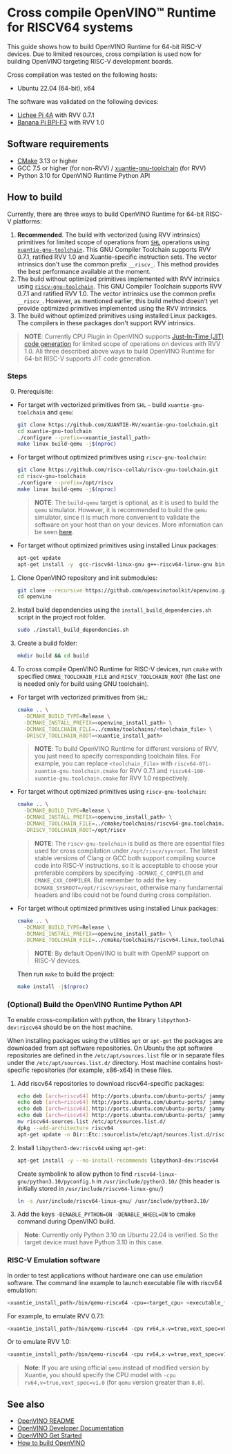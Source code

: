 # Cross compile OpenVINO™ Runtime for RISCV64 systems
This guide shows how to build OpenVINO Runtime for 64-bit RISC-V devices. Due to limited resources, cross compilation is used now for building OpenVINO targeting RISC-V development boards.

Cross compilation was tested on the following hosts:
- Ubuntu 22.04 (64-bit), x64

The software was validated on the following devices:
- [Lichee Pi 4A](https://wiki.sipeed.com/hardware/en/lichee/th1520/lp4a.html) with RVV 0.7.1
- [Banana Pi BPI-F3](https://www.banana-pi.org/en/banana-pi-sbcs/175.html) with RVV 1.0


## Software requirements

- [CMake](https://cmake.org/download/) 3.13 or higher
- GCC 7.5 or higher (for non-RVV) / [xuantie-gnu-toolchain](https://github.com/XUANTIE-RV/xuantie-gnu-toolchain) (for RVV)
- Python 3.10 for OpenVINO Runtime Python API

## How to build
Currently, there are three ways to build OpenVINO Runtime for 64-bit RISC-V platforms:

1. **Recommended**. The build with vectorized (using RVV intrinsics) primitives for limited scope of operations from [`SHL`](https://github.com/XUANTIE-RV/csi-nn2) operations using [`xuantie-gnu-toolchain`](https://github.com/XUANTIE-RV/).
This GNU Compiler Toolchain supports RVV 0.7.1, ratified RVV 1.0 and Xuantie-specific instruction sets.
The vector intrinsics don't use the common prefix `__riscv_`.
This method provides the best performance available at the moment.
2. The build without optimized primitives implemented with RVV intrinsics using [`riscv-gnu-toolchain`](https://github.com/riscv-collab/riscv-gnu-toolchain.git). This GNU Compiler Toolchain supports RVV 0.7.1 and ratified RVV 1.0. The vector intrinsics use the common prefix `__riscv_`. However, as mentioned earlier, this build method doesn't yet provide optimized primitives implemented using the RVV intrinsics.
3. The build without optimized primitives using installed Linux packages. The compilers in these packages don't support RVV intrinsics.

> **NOTE**: Currently CPU Plugin in OpenVINO supports [Just-In-Time (JIT) code generation](https://github.com/openvinotoolkit/openvino/blob/master/src/plugins/intel_cpu/src/emitters/README.md) for limited scope of operations on devices with RVV 1.0.
  All three described above ways to build OpenVINO Runtime for 64-bit RISC-V supports JIT code generation.

### Steps

0. Prerequisite:
- For target with vectorized primitives from `SHL` - build `xuantie-gnu-toolchain` and `qemu`:
   ```sh
   git clone https://github.com/XUANTIE-RV/xuantie-gnu-toolchain.git
   cd xuantie-gnu-toolchain
   ./configure --prefix=<xuantie_install_path>
   make linux build-qemu -j$(nproc)
   ```
- For target without optimized primitives using `riscv-gnu-toolchain`:
   ```sh
   git clone https://github.com/riscv-collab/riscv-gnu-toolchain.git
   cd riscv-gnu-toolchain
   ./configure --prefix=/opt/riscv
   make linux build-qemu -j$(nproc)
   ```
   > **NOTE**: The `build-qemu` target is optional, as it is used to build the `qemu` simulator. However, it is recommended to build the `qemu` simulator, since it is much more convenient to validate the software on your host than on your devices. More information can be seen [here](https://github.com/riscv-collab/riscv-gnu-toolchain).
- For target without optimized primitives using installed Linux packages:
   ```sh
   apt-get update
   apt-get install -y  gcc-riscv64-linux-gnu g++-riscv64-linux-gnu binutils-riscv64-linux-gnu
   ```

1. Clone OpenVINO repository and init submodules:
   ```sh
   git clone --recursive https://github.com/openvinotoolkit/openvino.git
   cd openvino
   ```

2. Install build dependencies using the `install_build_dependencies.sh` script in the
   project root folder.
   ```sh
   sudo ./install_build_dependencies.sh
   ```

3. Create a build folder:
   ```sh
   mkdir build && cd build
   ``` 

4. To cross compile OpenVINO Runtime for RISC-V devices, run `cmake` with specified `CMAKE_TOOLCHAIN_FILE` and `RISCV_TOOLCHAIN_ROOT` (the last one is needed only for build using GNU toolchain).
- For target with vectorized primitives from `SHL`:
   ```sh
   cmake .. \
     -DCMAKE_BUILD_TYPE=Release \
     -DCMAKE_INSTALL_PREFIX=<openvino_install_path> \
     -DCMAKE_TOOLCHAIN_FILE=../cmake/toolchains/<toolchain_file> \
     -DRISCV_TOOLCHAIN_ROOT=<xuantie_install_path>
   ```
   > **NOTE**: To build OpenVINO Runtime for different versions of RVV, you just need to specify corresponding toolchain files. For example, you can replace `<toolchain_file>` with `riscv64-071-xuantie-gnu.toolchain.cmake` for RVV 0.7.1 and `riscv64-100-xuantie-gnu.toolchain.cmake` for RVV 1.0 respectively.
- For target without optimized primitives using `riscv-gnu-toolchain`:
   ```sh
   cmake .. \
     -DCMAKE_BUILD_TYPE=Release \
     -DCMAKE_INSTALL_PREFIX=<openvino_install_path> \
     -DCMAKE_TOOLCHAIN_FILE=../cmake/toolchains/riscv64-gnu.toolchain.cmake \
     -DRISCV_TOOLCHAIN_ROOT=/opt/riscv
   ```
   > **NOTE**: The `riscv-gnu-toolchain` is build as there are essential files used for cross compilation under `/opt/riscv/sysroot`. The latest stable versions of Clang or GCC both support compiling source code into RISC-V instructions, so it is acceptable to choose your preferable compilers by specifying `-DCMAKE_C_COMPILER` and `CMAKE_CXX_COMPILER`. But remember to add the key `-DCMAKE_SYSROOT=/opt/riscv/sysroot`, otherwise many fundamental headers and libs could not be found during cross compilation. 
- For target without optimized primitives using installed Linux packages:
   ```sh
   cmake .. \
     -DCMAKE_BUILD_TYPE=Release \
     -DCMAKE_INSTALL_PREFIX=<openvino_install_path> \
     -DCMAKE_TOOLCHAIN_FILE=../cmake/toolchains/riscv64.linux.toolchain.cmake
   ```
   > **NOTE**: By default OpenVINO is built with OpenMP support on RISC-V devices.

   Then run `make` to build the project:
   ```sh
   make install -j$(nproc)
   ```

### (Optional) Build the OpenVINO Runtime Python API
To enable cross-compilation with python, the library `libpython3-dev:riscv64` should be on the host machine.

When installing packages using the utilities `apt` or `apt-get` the packages are downloaded from apt software repositories. On Ubuntu the apt software repositories are defined in the `/etc/apt/sources.list` file or in separate files under the `/etc/apt/sources.list.d/` directory. Host machine contains host-specific repositories (for example, x86-x64) in these files. 

1. Add riscv64 repositories to download riscv64-specific packages:
    ```sh
    echo deb [arch=riscv64] http://ports.ubuntu.com/ubuntu-ports/ jammy main >> riscv64-sources.list
    echo deb [arch=riscv64] http://ports.ubuntu.com/ubuntu-ports/ jammy universe >> riscv64-sources.list
    echo deb [arch=riscv64] http://ports.ubuntu.com/ubuntu-ports/ jammy-updates main >> riscv64-sources.list
    echo deb [arch=riscv64] http://ports.ubuntu.com/ubuntu-ports/ jammy-security main >> riscv64-sources.list
    mv riscv64-sources.list /etc/apt/sources.list.d/
    dpkg --add-architecture riscv64
    apt-get update -o Dir::Etc::sourcelist=/etc/apt/sources.list.d/riscv64-sources.list
    ```

2. Install `libpython3-dev:riscv64` using `apt-get`:
    ```sh
    apt-get install -y --no-install-recommends libpython3-dev:riscv64
    ```
   Create  symbolink to allow python to find `riscv64-linux-gnu/python3.10/pyconfig.h` in `/usr/include/python3.10/` (this header is initially stored in `/usr/include/riscv64-linux-gnu/`)
    ```sh
    ln -s /usr/include/riscv64-linux-gnu/ /usr/include/python3.10/
    ```

3. Add the keys `-DENABLE_PYTHON=ON -DENABLE_WHEEL=ON` to cmake command during OpenVINO build.

> **Note**: Currently only Python 3.10 on Ubuntu 22.04 is verified. So the target device must have Python 3.10 in this case.

### RISC-V Emulation software
In order to test applications without hardware one can use emulation software. The command line example to launch executable file with riscv64 emulation:
```sh
<xuantie_install_path>/bin/qemu-riscv64 -cpu=<target_cpu> <executable_file_path>
```

For example, to emulate RVV 0.7.1:
```sh
<xuantie_install_path>/bin/qemu-riscv64 -cpu rv64,x-v=true,vext_spec=v0.7.1 <executable_file_path>
```

Or to emulate RVV 1.0:
```sh
<xuantie_install_path>/bin/qemu-riscv64 -cpu rv64,x-v=true,vext_spec=v1.0 <executable_file_path>
```

> **Note**: If you are using official `qemu` instead of modified version by Xuantie, you should specify the CPU model with `-cpu rv64,v=true,vext_spec=v1.0` (for `qemu` version greater than `8.0`). 

## See also

 * [OpenVINO README](../../README.md)
 * [OpenVINO Developer Documentation](index.md)
 * [OpenVINO Get Started](./get_started.md)
 * [How to build OpenVINO](build.md)

